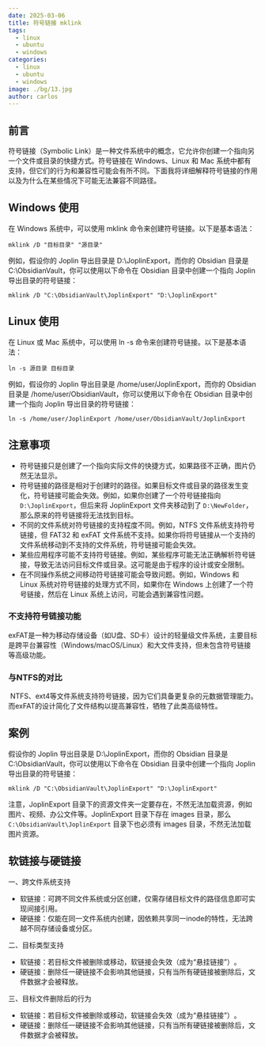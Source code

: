 ```yaml
---
date: 2025-03-06
title: 符号链接 mklink
tags:
  - linux
  - ubuntu
  - windows
categories:
  - linux
  - ubuntu
  - windows
image: ./bg/13.jpg
author: carlos
---
```


## 前言

符号链接（Symbolic Link）是一种文件系统中的概念，它允许你创建一个指向另一个文件或目录的快捷方式。符号链接在 Windows、Linux 和 Mac 系统中都有支持，但它们的行为和兼容性可能会有所不同。下面我将详细解释符号链接的作用以及为什么在某些情况下可能无法兼容不同路径。

## Windows 使用

在 Windows 系统中，可以使用 mklink 命令来创建符号链接。以下是基本语法：

```
mklink /D "目标目录" "源目录"
```

例如，假设你的 Joplin 导出目录是 D:\JoplinExport，而你的 Obsidian 目录是 C:\ObsidianVault，你可以使用以下命令在 Obsidian 目录中创建一个指向 Joplin 导出目录的符号链接：

```
mklink /D "C:\ObsidianVault\JoplinExport" "D:\JoplinExport"
```

## Linux 使用

在 Linux 或 Mac 系统中，可以使用 ln -s 命令来创建符号链接。以下是基本语法：

```
ln -s 源目录 目标目录
```

例如，假设你的 Joplin 导出目录是 /home/user/JoplinExport，而你的 Obsidian 目录是 /home/user/ObsidianVault，你可以使用以下命令在 Obsidian 目录中创建一个指向 Joplin 导出目录的符号链接：

```
ln -s /home/user/JoplinExport /home/user/ObsidianVault/JoplinExport
```

## 注意事项

- 符号链接只是创建了一个指向实际文件的快捷方式，如果路径不正确，图片仍然无法显示。
- 符号链接的路径是相对于创建时的路径。如果目标文件或目录的路径发生变化，符号链接可能会失效。例如，如果你创建了一个符号链接指向 `D:\JoplinExport`，但后来将 JoplinExport 文件夹移动到了 `D:\NewFolder`，那么原来的符号链接将无法找到目标。
- 不同的文件系统对符号链接的支持程度不同。例如，NTFS 文件系统支持符号链接，但 FAT32 和 exFAT 文件系统不支持。如果你将符号链接从一个支持的文件系统移动到不支持的文件系统，符号链接可能会失效。
- 某些应用程序可能不支持符号链接。例如，某些程序可能无法正确解析符号链接，导致无法访问目标文件或目录。这可能是由于程序的设计或安全限制。
- 在不同操作系统之间移动符号链接可能会导致问题。例如，Windows 和 Linux 系统对符号链接的处理方式不同，如果你在 Windows 上创建了一个符号链接，然后在 Linux 系统上访问，可能会遇到兼容性问题。

### 不支持符号链接功能‌

exFAT是一种为移动存储设备（如U盘、SD卡）设计的轻量级文件系统，主要目标是‌跨平台兼容性‌（Windows/macOS/Linux）和‌大文件支持‌，但未包含符号链接等高级功能‌。

### 与NTFS的对比
‌
NTFS、ext4等文件系统支持符号链接，因为它们具备更复杂的元数据管理能力。而exFAT的设计简化了文件结构以提高兼容性，牺牲了此类高级特性‌。

## 案例

假设你的 Joplin 导出目录是 D:\JoplinExport，而你的 Obsidian 目录是 C:\ObsidianVault，你可以使用以下命令在 Obsidian 目录中创建一个指向 Joplin 导出目录的符号链接：

```
mklink /D "C:\ObsidianVault\JoplinExport" "D:\JoplinExport"
```

注意，JoplinExport 目录下的资源文件夹一定要存在，不然无法加载资源，例如图片、视频、办公文件等。JoplinExport 目录下存在 images 目录，那么 `C:\ObsidianVault\JoplinExport` 目录下也必须有 images 目录，不然无法加载图片资源。

## 软链接与硬链接

 一、跨文件系统支持
 - 软链接：可跨不同文件系统或分区创建，仅需存储目标文件的路径信息即可实现间接引用‌。
 - 硬链接：仅能在同一文件系统内创建，因依赖共享同一inode的特性，无法跨越不同存储设备或分区‌。

二、目标类型支持
- 软链接：若目标文件被删除或移动，软链接会失效（成为“悬挂链接”）‌。
- 硬链接：删除任一硬链接不会影响其他链接，只有当所有硬链接被删除后，文件数据才会被释放‌。

三、目标文件删除后的行为
- 软链接：若目标文件被删除或移动，软链接会失效（成为“悬挂链接”）‌。
- 硬链接：删除任一硬链接不会影响其他链接，只有当所有硬链接被删除后，文件数据才会被释放‌。